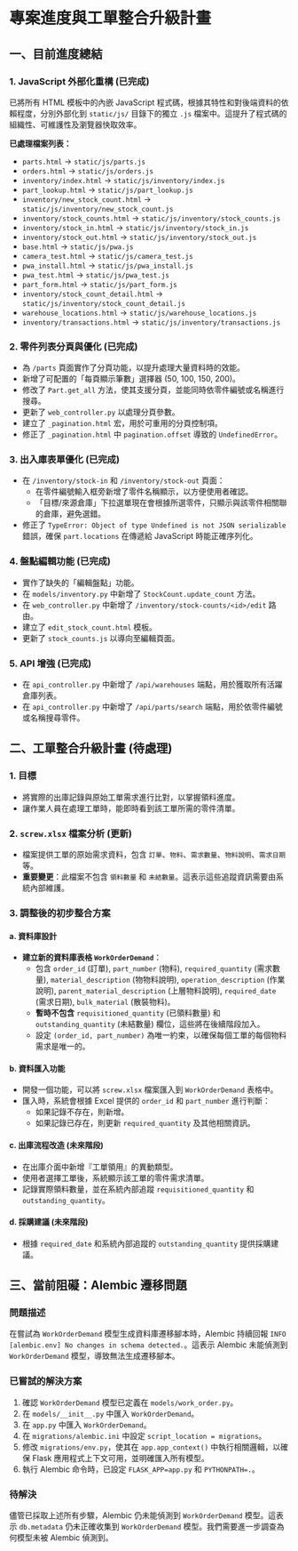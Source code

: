# 專案進度與工單整合升級計畫

## 一、目前進度總結

### 1. JavaScript 外部化重構 (已完成)
已將所有 HTML 模板中的內嵌 JavaScript 程式碼，根據其特性和對後端資料的依賴程度，分別外部化到 `static/js/` 目錄下的獨立 `.js` 檔案中。這提升了程式碼的組織性、可維護性及瀏覽器快取效率。

**已處理檔案列表：**
*   `parts.html` -> `static/js/parts.js`
*   `orders.html` -> `static/js/orders.js`
*   `inventory/index.html` -> `static/js/inventory/index.js`
*   `part_lookup.html` -> `static/js/part_lookup.js`
*   `inventory/new_stock_count.html` -> `static/js/inventory/new_stock_count.js`
*   `inventory/stock_counts.html` -> `static/js/inventory/stock_counts.js`
*   `inventory/stock_in.html` -> `static/js/inventory/stock_in.js`
*   `inventory/stock_out.html` -> `static/js/inventory/stock_out.js`
*   `base.html` -> `static/js/pwa.js`
*   `camera_test.html` -> `static/js/camera_test.js`
*   `pwa_install.html` -> `static/js/pwa_install.js`
*   `pwa_test.html` -> `static/js/pwa_test.js`
*   `part_form.html` -> `static/js/part_form.js`
*   `inventory/stock_count_detail.html` -> `static/js/inventory/stock_count_detail.js`
*   `warehouse_locations.html` -> `static/js/warehouse_locations.js`
*   `inventory/transactions.html` -> `static/js/inventory/transactions.js`

### 2. 零件列表分頁與優化 (已完成)
*   為 `/parts` 頁面實作了分頁功能，以提升處理大量資料時的效能。
*   新增了可配置的「每頁顯示筆數」選擇器 (50, 100, 150, 200)。
*   修改了 `Part.get_all` 方法，使其支援分頁，並能同時依零件編號或名稱進行搜尋。
*   更新了 `web_controller.py` 以處理分頁參數。
*   建立了 `_pagination.html` 宏，用於可重用的分頁控制項。
*   修正了 `_pagination.html` 中 `pagination.offset` 導致的 `UndefinedError`。

### 3. 出入庫表單優化 (已完成)
*   在 `/inventory/stock-in` 和 `/inventory/stock-out` 頁面：
    *   在零件編號輸入框旁新增了零件名稱顯示，以方便使用者確認。
    *   「目標/來源倉庫」下拉選單現在會根據所選零件，只顯示與該零件相關聯的倉庫，避免選錯。
*   修正了 `TypeError: Object of type Undefined is not JSON serializable` 錯誤，確保 `part.locations` 在傳遞給 JavaScript 時能正確序列化。

### 4. 盤點編輯功能 (已完成)
*   實作了缺失的「編輯盤點」功能。
*   在 `models/inventory.py` 中新增了 `StockCount.update_count` 方法。
*   在 `web_controller.py` 中新增了 `/inventory/stock-counts/<id>/edit` 路由。
*   建立了 `edit_stock_count.html` 模板。
*   更新了 `stock_counts.js` 以導向至編輯頁面。

### 5. API 增強 (已完成)
*   在 `api_controller.py` 中新增了 `/api/warehouses` 端點，用於獲取所有活躍倉庫列表。
*   在 `api_controller.py` 中新增了 `/api/parts/search` 端點，用於依零件編號或名稱搜尋零件。

## 二、工單整合升級計畫 (待處理)

### 1. 目標
*   將實際的出庫記錄與原始工單需求進行比對，以掌握領料進度。
*   讓作業人員在處理工單時，能即時看到該工單所需的零件清單。

### 2. `screw.xlsx` 檔案分析 (更新)
*   檔案提供工單的原始需求資料，包含 `訂單`、`物料`、`需求數量`、`物料說明`、`需求日期` 等。
*   **重要變更**：此檔案不包含 `領料數量` 和 `未結數量`。這表示這些追蹤資訊需要由系統內部維護。

### 3. 調整後的初步整合方案

#### a. 資料庫設計
*   **建立新的資料庫表格 `WorkOrderDemand`**：
    *   包含 `order_id` (訂單), `part_number` (物料), `required_quantity` (需求數量), `material_description` (物物料說明), `operation_description` (作業說明), `parent_material_description` (上層物料說明), `required_date` (需求日期), `bulk_material` (散裝物料)。
    *   **暫時不包含** `requisitioned_quantity` (已領料數量) 和 `outstanding_quantity` (未結數量) 欄位，這些將在後續階段加入。
    *   設定 `(order_id, part_number)` 為唯一約束，以確保每個工單的每個物料需求是唯一的。

#### b. 資料匯入功能
*   開發一個功能，可以將 `screw.xlsx` 檔案匯入到 `WorkOrderDemand` 表格中。
*   匯入時，系統會根據 Excel 提供的 `order_id` 和 `part_number` 進行判斷：
    *   如果記錄不存在，則新增。
    *   如果記錄已存在，則更新 `required_quantity` 及其他相關資訊。

#### c. 出庫流程改造 (未來階段)
*   在出庫介面中新增『工單領用』的異動類型。
*   使用者選擇工單後，系統顯示該工單的零件需求清單。
*   記錄實際領料數量，並在系統內部追蹤 `requisitioned_quantity` 和 `outstanding_quantity`。

#### d. 採購建議 (未來階段)
*   根據 `required_date` 和系統內部追蹤的 `outstanding_quantity` 提供採購建議。

## 三、當前阻礙：Alembic 遷移問題

### 問題描述
在嘗試為 `WorkOrderDemand` 模型生成資料庫遷移腳本時，Alembic 持續回報 `INFO [alembic.env] No changes in schema detected.`。這表示 Alembic 未能偵測到 `WorkOrderDemand` 模型，導致無法生成遷移腳本。

### 已嘗試的解決方案
1.  確認 `WorkOrderDemand` 模型已定義在 `models/work_order.py`。
2.  在 `models/__init__.py` 中匯入 `WorkOrderDemand`。
3.  在 `app.py` 中匯入 `WorkOrderDemand`。
4.  在 `migrations/alembic.ini` 中設定 `script_location = migrations`。
5.  修改 `migrations/env.py`，使其在 `app.app_context()` 中執行相關邏輯，以確保 Flask 應用程式上下文可用，並明確匯入所有模型。
6.  執行 Alembic 命令時，已設定 `FLASK_APP=app.py` 和 `PYTHONPATH=.`。

### 待解決
儘管已採取上述所有步驟，Alembic 仍未能偵測到 `WorkOrderDemand` 模型。這表示 `db.metadata` 仍未正確收集到 `WorkOrderDemand` 模型。我們需要進一步調查為何模型未被 Alembic 偵測到。
